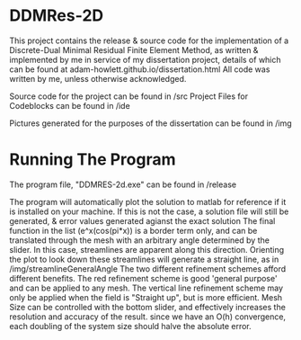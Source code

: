 # DDMRes-2D

This project contains the release & source code for the  implementation of a Discrete-Dual Minimal Residual Finite Element Method, as written & implemented by me in service of my dissertation project, details of which can be found at 
adam-howlett.github.io/dissertation.html
All code was written by me, unless otherwise acknowledged.

Source code for the project can be found in /src
Project Files for Codeblocks can be found in /ide

Pictures generated for the purposes of the dissertation can be found in /img


# Running The Program
The program file, "DDMRES-2d.exe" can be found in /release 

The program will automatically plot the solution to matlab for reference if it is installed on your machine. If this is not the case, a solution file will still be generated, & error values generated agianst the exact solution
The final function in the list (e^x(cos(pi*x)) is a border term only, and can be translated through the mesh with an arbitrary angle determined by the slider. In this case, streamlines are apparent along this direction.
Orienting the plot to look down these streamlines will generate a straight line, as in /img/streamlineGeneralAngle
The two different refinement schemes afford different benefits. The red refinement scheme is good 'general purpose' and can be applied to any mesh. The vertical line refinement scheme may only be applied when the field is "Straight up",
but is more efficient.
Mesh Size can be controlled with the bottom slider, and effectively increases the resolution and accuracy of the result. since we have an O(h) convergence, each doubling of the system size should halve the absolute error.
